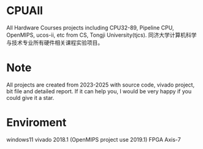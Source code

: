 # CPUAll
All Hardware Courses projects including CPU32-89, Pipeline CPU, OpenMIPS, ucos-ii, etc from CS, Tongji University(tjcs). 同济大学计算机科学与技术专业所有硬件相关课程实验项目。

# Note
All projects are created from 2023-2025 with source code, vivado project, bit file and detailed report. If it can help you, I would be very happy if you could give it a star.

# Enviroment
windows11
vivado 2018.1 (OpenMIPS project use 2019.1)
FPGA Axis-7
